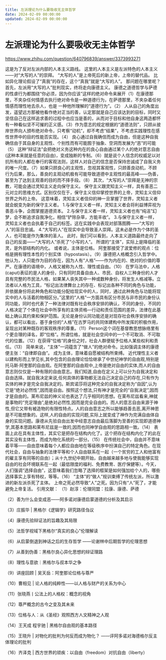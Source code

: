 ```yaml
---
title: 左派理论为什么要吸收无主体哲学
date: 2024-02-09 00:00:00
updated: 2024-02-09 00:00:00
---
```


# 左派理论为什么要吸收无主体哲学

https://www.zhihu.com/question/640796839/answer/3373993271

这是为了反对左派内部的人本主义路线。
这里的人本主义是左派特色的人本主义——对“大写的人”的崇拜。
“大写的人”是上帝死后的新上帝，上帝的替代品。
比如异化理论假设了“真我”的存在，这个“真我”就是“大写的人”。
那问题在哪里呢？
首先，左派用“大写的人”批判现实，终将走向康德主义。
康德之道德哲学与萨德的性虐行为都围绕“你必须，因为你应该”这样的绝对命令来展开（1）在康德那里，不夹杂任何情感去执行绝对命令是一种道德行为，在萨德那里，不夹杂着任何情感而理性地去杀人，也是 一种他所理解的“道德行为”。（2）
人从自己的角度出发，遥望远方那被他看作绝对正当的善，认定那就是自己应该达到的目标，同时又坚信自己在这样追求善的过程中也应当是善的，从而对于目标和他自身这两造都怀有一种看似坚不可摧的正义感。（3）作为意志的规定根据的“道德法则”，只顾从彼岸世界向人颁布绝对命令，只考察“动机”，却不考虑“结果”，不考虑实践理性在感性世界中的目的性能否实现。（4）
良心通过自我确信而成为自由，但是这种自我确信由于其自身的主观性、个别性而有可能囿于抽象、空洞而发展为“恶”的可能（5）
这种“辩证法”会把绝对义务这种内在的良心自由通过某个人的绝对意志自由(这种本来就是任意的自由)，变成独断的专制。（6）就是说个人信念的权威足以对抗所有的人都在奉行的客观法则，这样人对自己的信念是否保持忠诚成了自我义务的唯一尺度。（7）如果只顾良心的主观性，忽视其客观性，只顾善良动机，不顾行为后果，那么，善良的主观动机极有可能导致道德中主观性的最高峰——伪善，甚至为了达到主观善的目的而不择手段。（8）
其次，“大写的人”崇拜是无神的宗教，可能会通过灵知主义走向保守主义。
保守主义跟灵知主义一样，具有善恶二元对立的思维方式。区别仅仅在于，保守主义信仰掌控世界的上帝，灵知主义信仰世界之外的上帝。
这意味着，灵知主义者信仰的神一旦掌握了世界，灵知主义者就会蜕变为新的保守主义者。
1.与保守主义者一样，灵知主义者会将利益博弈视为善恶斗争，企图掌握道德资本。
2.与保守主义者一样，灵知主义者也有“纯洁”幻梦，会不断追求自我净化，相信“铲除杂草，方能丰收”。
3.与保守主义者一样，灵知主义者也会执着于自己的标签。这在实践中会表现对部落图腾——“大写的人”的盲目忠诚。
4.“大写的人”在现实中会导致圣人崇拜。这未必是作为个体的圣人，也可能是作为集体的圣人。
此时，我们可以看到，人本主义道路最终走向了自己的反面——“大写的人”杀死了“小写的人”。
所谓的“主体”，实际上是降临的圣灵，是外部结构的内化。
或者说，主体是位格。
阿奎那接受了波爱修的观点：位格是拥有理性本性的个别实体（hypostasis）。（9）康德把人格概念引入哲学中。他认为，人只能作为目的存在，因为人有“人格”——作为内在的、绝对的价值的尊严。在康德的语境中，人格又被称为人性、理性或自由。（10）
在罗马法中，人格(caput)表征的是人的身份，只有同时具备自由人、市民、自权人三种身份的人才具有完整的市民法人格，如果某人丧失其中一种或数种身份，将发生人格减等。立法者以人格为工具，“标记出法律舞台上的存在、标记出各种不同的角色与功能，并依据身份将此种角色和功能分配给现实中的人，同时，通过此种角色与功能将现实中的人与活着的物相区分。”这里的“人格”一方面具有区分市民与非市民的身份认同功能，同时也代表了一种法律对既有社会秩序安排的确认，不同的身份，不同的人格决定了个体在社会中所享有的主体资格—行动和责任范围的差异，法律在此基础上确认其约束和保护范围。无论是身份认同功能还是对现存社会秩序安排的确认，都可以看出，基于身份的“人格”在古罗马的共同体建构中所发挥的积极作用，呈现出对某种既存的客观秩序的尊重。（11）Person这个词在基督教思想脉络里有个更合理的译名，即“位格”。所谓位格，就是社会空间中的一个不可取消、不可取代的位置。（12）在获得“位格”的身份之时，社会人群便赋予位格人某些权利和责任。（13）
简单来说，“主体”一词蕴含了“做人”的绝对命令。比如强调主体的康德便主张：“自律即自由”。
成为主体，意味着自愿被结构所束缚。
近代理性主义者以建构形而上学见长,其中包含的自由理论恰恰继承了中世纪神学的自由观,特别是托马斯·阿奎那的自由观。在阿奎那的自由观中,上帝是绝对自由的实体,而人的自由意志则仅仅是一种有限的自由意志。我们知道,自由在定义上可以分为自我决定和自由选择。就自我决定来说,任何具体的事物都无法自己决定自己的存在,只有作为实体的神才是完全自我决定的。斯宾诺莎将这种完全的自我决定称为“自因”,认为它是“绝对必然性”,因而是自由。按照这个想法,只有神才是完全的“自我决定”,因而才是自由的。莱布尼兹的神义论也表达了几乎相同的思想。在莱布尼兹看来,神就是事物的“充足理由”,是绝对必然性,因而是完全自由的。而人的意志自由来源于神性,但它又带有被造物的有限性特点。人的自由意志之所以能够趋善去恶,离开神恩是不可能想象的。这样,人的自由的实现问题,实际上就变成了神作为完满自由体自身的实现问题。康德从先验自由出发中经意志自由最后落脚为至善的实现即道德神学,其基本思路和莱布尼兹是一致的,因而也同神学自由观的思路相一致。（14）
表面上此在具有主体性，其实它是把存在结构内化了。这个把存在结构内化了的此在其实没有主体性，而成为物化系统的一部分。（15）
在传统社会中，自由并不意味着平等——自由意味着每个人都应自由地在等级秩序中扮演自己的特定角色。在现代社会，自由与抽象的法律平等和个人自由联系在一起（一个贫穷的工人和他富有的雇主享有同等的自由）；从十九世纪中期开始，自由越来越多地与使我能够实现自由的社会环境联系在一起（最低限度的福利、免费教育、医疗保健等）。今天，人们强调“选择自由”，这意味着我们忽略了选择的框架是如何强加给个人的，哪些选择事实上享有特权，等等。（16）
“主体”的“做人”规训束缚了传统左派，所以激进的新左派杀死了主体。
上帝之死必然导致“人”之死。因为只有“人”死了，才能避免上帝复活。
引用文献：
（1）赵淳：伦理同盟：拉康、康德、萨德

（2）善为什么会变成恶——阿多诺对康德启蒙道德的分析及其启示

（3）庄振华 | 黑格尔《逻辑学》研究路径刍议

（4）康德先验辩证法的旨趣及其局限

（5）法哲学视域下黑格尔“真实的良心”伦理解读

（6）从启蒙倒退到神话之后的生存哲学 ——论谢林中后期哲学的伦理思想

（7）从善到伪善：黑格尔良心异化思想的辩证理路

（8）理性与意欲｜黑格尔与叔本华之争

（9）讲座回顾 | 吴天岳：阿奎那论位格与尊严

（10）曹相见 | 论人格的纯粹性——以人格与财产的关系为中心

（11）张晓燕丨公法上的人格权：概念的视角

（12）尊严概念的古今之变及其未来

（13）位格与人：从《圣经》观照西方人文精神之人观

（14）王天成 程宇驰 | 黑格尔自由观的基本路径

（15）王晓升 | 对物化的批判为何反而成为物化？ ——评阿多诺对海德格尔反主体理论的批判

（16）齐泽克 | 西方世界的顽疾：以自由（freedom）对抗自由（liberty）
